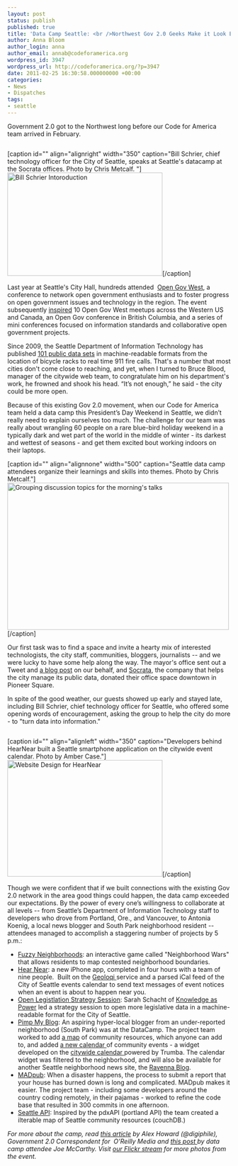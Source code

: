 ```yaml
---
layout: post
status: publish
published: true
title: 'Data Camp Seattle: <br />Northwest Gov 2.0 Geeks Make it Look Easy'
author: Anna Bloom
author_login: anna
author_email: annab@codeforamerica.org
wordpress_id: 3947
wordpress_url: http://codeforamerica.org/?p=3947
date: 2011-02-25 16:30:58.000000000 +00:00
categories:
- News
- Dispatches
tags:
- seattle
---
```

Government 2.0 got to the Northwest long before our Code for America team arrived in February.
<div style="float: right;">

[caption id="" align="alignright" width="350" caption="Bill Schrier, chief technology officer for the City of Seattle, speaks at Seattle&#39;s datacamp at the Socrata offices. Photo by Chris Metcalf. "]<a title="Bill Schrier Intoroduction by chrismetcalf, on Flickr" href="http://www.flickr.com/photos/chrismetcalf/5463186516/"><img class="alignright" src="http://farm6.static.flickr.com/5058/5463186516_76031cfa42.jpg" alt="Bill Schrier Intoroduction" width="350" height="233" /></a>[/caption]

</div>
Last year at Seattle's City Hall, hundreds attended  <a href="http://seattletimes.nwsource.com/html/opinion/2011332851_guest15schacht.html">Open Gov West</a>,  a conference to network open government enthusiasts and to foster progress on open government issues and technology in the region. The event subsequently <a href="http://opengovwest.org/about/">inspired</a> 10 Open Gov West meetups across the Western US and Canada, an Open Gov conference in British Columbia, and a series of mini conferences focused on information  standards and collaborative open government projects.

Since 2009, the Seattle Department of Information Technology has published <a href="http://data.seattle.gov/">101 public data sets</a> in machine-readable formats from the location of bicycle racks to real time 911 fire calls. That's a number that most cities don't come close to reaching, and yet, when I turned to Bruce Blood, manager of the citywide web team, to congratulate him on his department's work, he frowned and shook his head. “It’s  not enough,” he said - the city could be more open.

Because of this existing Gov 2.0 movement, when our Code for America team held a data camp this President’s Day Weekend in Seattle, we didn’t really need to explain ourselves too much. The challenge for our team was really about wrangling 60 people on a rare blue-bird holiday weekend in a typically dark and wet part of the world in the middle of winter - its darkest and wettest of seasons - and get them excited bout working indoors on their laptops.

[caption id="" align="alignnone" width="500" caption="Seattle data camp attendees organize their learnings and skills into themes. Photo by Chris Metcalf."]<a title="Grouping discussion topics for the morning's talks by chrismetcalf, on Flickr" href="http://www.flickr.com/photos/chrismetcalf/5462587059/"><img class="aligncenter" src="http://farm6.static.flickr.com/5294/5462587059_cfb2e24689.jpg" alt="Grouping discussion topics for the morning's talks" width="500" height="332" /></a>[/caption]

Our first task was to find a space and invite a hearty mix of interested technologists, the city staff, communities, bloggers, journalists -- and we were lucky to have some help along the way. The mayor's office sent out a Tweet and <a href="http://mayormcginn.seattle.gov/code-for-america-needs-you/">a blog post</a> on our behalf, and <a href="http://www.socrata.com/">Socrata</a>, the company that helps the city manage its public data, donated their office space downtown in Pioneer Square.

In spite of the good weather, our guests showed up early and stayed late, including Bill Schrier, chief technology officer for Seattle, who offered some opening words of encouragement, asking the group to help the city do more - to "turn data into information."
<div style="float: right;">

[caption id="" align="alignleft" width="350" caption="Developers behind HearNear built a Seattle smartphone application on the citywide event calendar. Photo by Amber Case."]<a title="Website Design for HearNear by caseorganic, on Flickr" href="http://www.flickr.com/photos/caseorganic/5459537029/"><img class="alignright" src="http://farm6.static.flickr.com/5019/5459537029_f40079e2b2.jpg" alt="Website Design for HearNear" width="350" height="263" /></a>[/caption]

</div>
Though we were confident that if we built connections with the existing Gov 2.0 network in the area good things could happen, the data camp exceeded our expectations. By the power of every one’s willingness to collaborate at all levels -- from Seattle’s Department of Information Technology staff to developers who drove from Portland, Ore., and Vancouver, to Antonia Koenig, a local news blogger and South Park neighborhood resident -- attendees managed to accomplish a staggering number of  projects by 5 p.m.:
<ul>
	<li><a href="http://datacampsea.drupalgardens.com/projects/fuzzy-neighborhoods">Fuzzy Neighborhoods</a>: an interactive game called "Neighborhood Wars" that allows residents to map contested neighborhood boundaries.</li>
	<li><a href="http://datacampsea.drupalgardens.com/projects/hearnear">Hear Near</a>: a new iPhone app, completed in four hours with a team of nine people.  Built on the <a href="http://geoloqi.com/">Geoloqi </a>service  and a parsed iCal feed of the City of Seattle events calendar to send  text messages of event notices when an event is about to happen near  you.</li>
	<li><a href="http://datacampsea.drupalgardens.com/projects/open-legislative-data-strategy-session">Open Legistlation Strategy Session</a>: Sarah Schacht of <a href="http://knowledgeaspower.org/">Knowledge as Power</a> led a strategy session to open more legislative data in a machine-readable format for the City of Seattle.</li>
	<li><a href="http://datacampsea.drupalgardens.com/projects/south-park">Pimp My Blog</a>:  An aspiring hyper-local blogger from an under-reported neighborhood  (South Park) was at the DataCamp. The project team worked to add <a href="http://www.allaboutsouthpark.com/resources/map/">a map</a> of community resources, which anyone can add to, and added <a href="http://www.allaboutsouthpark.com/calendar/">a new calendar </a>of community events - a widget developed on the <a href="http://seattle.gov/calendar/default.htm">citywide calendar </a>powered  by Trumba. The calendar widget was filtered to the neighborhood, and  will also be available for another Seattle neighborhood news site, the <a href="http://www.ravennablog.com/">Ravenna Blog</a>.</li>
	<li><a href="http://datacampsea.drupalgardens.com/projects/madpub-info-mobile-assessment-damage-public">MADpub</a>:  When a disaster happens, the process to submit a report that your house  has burned down is long and complicated. MADpub makes it easier. The  project team - including some developers around the country coding  remotely, in their pajamas - worked to refine the code base that  resulted in 300 commits in one afternoon.</li>
	<li><a href="http://datacampsea.drupalgardens.com/projects/seattle-api">Seattle API</a>: Inspired by the pdxAPI (portland API) the team created a ilterable map of Seattle community resources (couchDB.)</li>
</ul>
<em>For more about the camp, read <a href="http://gumption.typepad.com/blog/2011/02/civic-hacktivism-at-data-camp-seattle.html">this article</a> by Alex Howard (@digiphile), Government 2.0 Correspondent for  O’Reilly Media and <a href="http://gov20.govfresh.com/civic-developers-gather-to-code-for-america-at-data-camps/">this post </a>by data camp attendee Joe McCarthy. Visit <a href="http://www.flickr.com/groups/cfasea/">our Flickr stream</a></em><em> for more photos from the event.</em>
